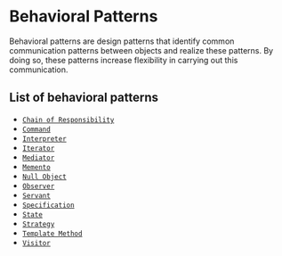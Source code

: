 Behavioral Patterns
===================

Behavioral patterns are design patterns that identify common communication patterns between objects and realize these patterns. By doing so, these patterns increase flexibility in carrying out this communication.

List of behavioral patterns
---------------------------

* [`Chain of Responsibility`](chainofresponsibility#chain-of-responsibility-pattern)
* [`Command`](command#command-pattern)
* [`Interpreter`](interpreter#interpreter-pattern)
* [`Iterator`](iterator#iterator-pattern)
* [`Mediator`](mediator#mediator-pattern)
* [`Memento`](memento#memento-pattern)
* [`Null Object`](nullobject#null-object-pattern)
* [`Observer`](observer#observer-pattern)
* [`Servant`](servant#servant-pattern)
* [`Specification`](specification#specification-pattern)
* [`State`](state#state-pattern)
* [`Strategy`](strategy#strategy-pattern)
* [`Template Method`](templatemethod#template-method-pattern)
* [`Visitor`](visitor#visitor-pattern)